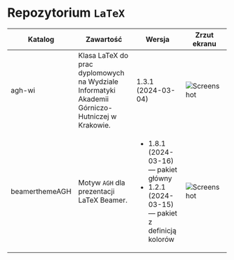 # Repozytorium `LaTeX`
| Katalog        | Zawartość | Wersja | Zrzut ekranu |
| -              | -         | -      | -              |
| agh-wi         | Klasa LaTeX do prac dyplomowych na Wydziale Informatyki Akademii Górniczo-Hutniczej w Krakowie. |  1.3.1 (2024-03-04) |![Screenshot](https://www.icsr.agh.edu.pl/~polak/agh-wi.png "Strona tytułowa") |
| beamerthemeAGH | Motyw `AGH` dla prezentacji LaTeX Beamer. | <ul><li>1.8.1 (2024-03-16) — pakiet główny</li><li>1.2.1 (2024-03-15) — pakiet z definicją kolorów </li></ul>| ![Screenshot](http://www.icsr.agh.edu.pl/~polak/wms/beamer-AGH.big.png "Slajd tytułowy") |
